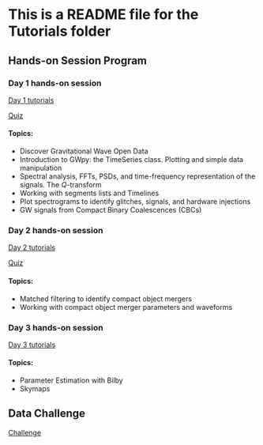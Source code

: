 # This is a README file for the Tutorials folder

## Hands-on Session Program

### Day 1 hands-on session

[Day 1 tutorials](./Day_1)

[Quiz](https://drive.google.com/drive/folders/1NDNi96q7iPzdAs2ljOJIec7cGDWa_r3-)

#### Topics:

 * Discover Gravitational Wave Open Data
 * Introduction to GWpy: the TimeSeries class. Plotting and simple data manipulation
 * Spectral analysis, FFTs, PSDs, and time-frequency representation of the signals. The $Q$-transform
 * Working with segments lists and Timelines
 * Plot spectrograms to identify glitches, signals, and hardware injections
 * GW signals from Compact Binary Coalescences (CBCs)


### Day 2 hands-on session

[Day 2 tutorials](./Day_2)

[Quiz](https://drive.google.com/drive/folders/1NDNi96q7iPzdAs2ljOJIec7cGDWa_r3-)

#### Topics:

 * Matched filtering to identify compact object mergers
 * Working with compact object merger parameters and waveforms
 
### Day 3 hands-on session

[Day 3 tutorials](./Day_3)

#### Topics: 

 * Parameter Estimation with Bilby
 * Skymaps

## Data Challenge

[Challenge](./Challenge/)